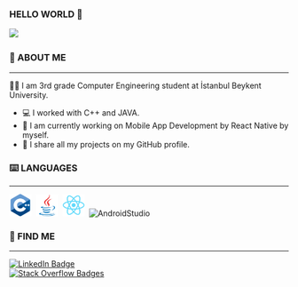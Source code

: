 ### HELLO WORLD 👋

<div id="header" align="left">
  <img src="https://media.giphy.com/media/v1.Y2lkPTc5MGI3NjExOTZuaDE5MnRnaHlkZ3lyb29jZ2wyMW05bDA4ZWM5a3l3eWFkejIzeiZlcD12MV9pbnRlcm5hbF9naWZfYnlfaWQmY3Q9Zw/CuuSHzuc0O166MRfjt/giphy.gif" width="150"/>

### 💜 ABOUT ME
---
🧚‍♀️ I am 3rd grade Computer Engineering student at İstanbul Beykent University.

- 💻 I worked with C++ and JAVA.
- 📱 I am currently working on Mobile App Development by React Native by myself.
- 🌸 I share all my projects on my GitHub profile.

### ⌨️ LANGUAGES 

---
<div>
  <img src="https://github.com/devicons/devicon/blob/master/icons/cplusplus/cplusplus-original.svg" title="C++" alt="C++" width="40" height="40"/>&nbsp;
  <img src="https://github.com/devicons/devicon/blob/master/icons/java/java-original.svg" title="Java" alt="Java" width="40" height="40"/>&nbsp;
  <img src="https://github.com/devicons/devicon/blob/master/icons/react/react-original.svg" title="React Native" alt="React Native" width="40" height="40"/>&nbsp;
  <img src="https://cdn.jsdelivr.net/gh/devicons/devicon@latest/icons/androidstudio/androidstudio-original.svg" title="AndroidStudio" alt="AndroidStudio" width="40" height="40"/>&nbsp;        
</div>

### 🤙 FIND ME 

---

<div id="badges1">
    <a href="www.linkedin.com/in/irem-melisa-taş-168641255">
      <img src="https://img.shields.io/badge/LinkedIn-blue?style=for-the-badge&logo=linkedin&logoColor=white" alt="LinkedIn Badge"/>
    </a>
  </div>
</div>
<div id="badges2">
    <a href="https://stackoverflow.com/users/23344405/melissat">
      <img src="https://img.shields.io/badge/stack%20overflow-FE7A16?logo=stack-overflow&logoColor=white&style=for-the-badge" alt="Stack Overflow Badges"/>
    </a>
  </div>
</div>




